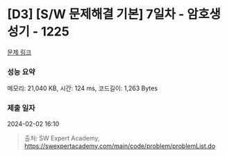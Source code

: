 # [D3] [S/W 문제해결 기본] 7일차 - 암호생성기 - 1225 

[문제 링크](https://swexpertacademy.com/main/code/problem/problemDetail.do?contestProbId=AV14uWl6AF0CFAYD) 

### 성능 요약

메모리: 21,040 KB, 시간: 124 ms, 코드길이: 1,263 Bytes

### 제출 일자

2024-02-02 16:10



> 출처: SW Expert Academy, https://swexpertacademy.com/main/code/problem/problemList.do